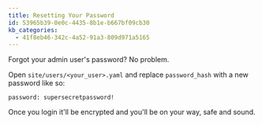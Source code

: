 ```yaml
---
title: Resetting Your Password
id: 53965b39-0e0c-4435-8b1e-b667bf09cb30
kb_categories:
  - 41f8eb46-342c-4a52-91a3-809d971a5165
---
```

Forgot your admin user's password? No problem.

Open `site/users/<your_user>.yaml` and replace `password_hash` with a new password like so:

```
password: supersecretpassword!
```

Once you login it'll be encrypted and you'll be on your way, safe and sound.
